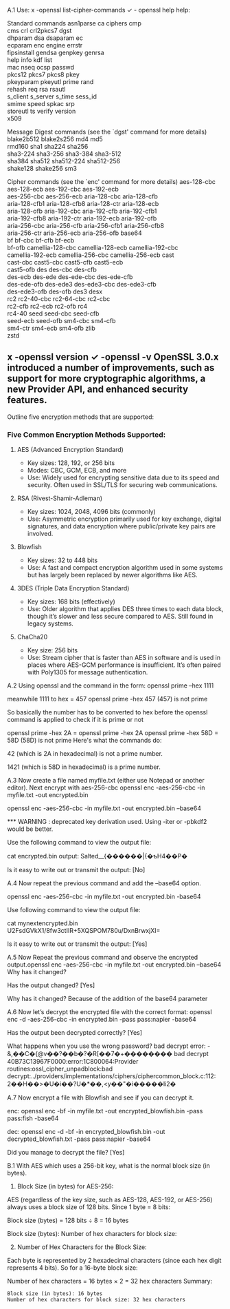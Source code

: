 A.1 Use:
x -openssl list-cipher-commands
✓  - openssl help
help:

Standard commands
asn1parse         ca                ciphers           cmp               
cms               crl               crl2pkcs7         dgst              
dhparam           dsa               dsaparam          ec                
ecparam           enc               engine            errstr            
fipsinstall       gendsa            genpkey           genrsa            
help              info              kdf               list              
mac               nseq              ocsp              passwd            
pkcs12            pkcs7             pkcs8             pkey              
pkeyparam         pkeyutl           prime             rand              
rehash            req               rsa               rsautl            
s_client          s_server          s_time            sess_id           
smime             speed             spkac             srp               
storeutl          ts                verify            version           
x509              

Message Digest commands (see the `dgst' command for more details)
blake2b512        blake2s256        md4               md5               
rmd160            sha1              sha224            sha256            
sha3-224          sha3-256          sha3-384          sha3-512          
sha384            sha512            sha512-224        sha512-256        
shake128          shake256          sm3               

Cipher commands (see the `enc' command for more details)
aes-128-cbc       aes-128-ecb       aes-192-cbc       aes-192-ecb       
aes-256-cbc       aes-256-ecb       aria-128-cbc      aria-128-cfb      
aria-128-cfb1     aria-128-cfb8     aria-128-ctr      aria-128-ecb      
aria-128-ofb      aria-192-cbc      aria-192-cfb      aria-192-cfb1     
aria-192-cfb8     aria-192-ctr      aria-192-ecb      aria-192-ofb      
aria-256-cbc      aria-256-cfb      aria-256-cfb1     aria-256-cfb8     
aria-256-ctr      aria-256-ecb      aria-256-ofb      base64            
bf                bf-cbc            bf-cfb            bf-ecb            
bf-ofb            camellia-128-cbc  camellia-128-ecb  camellia-192-cbc  
camellia-192-ecb  camellia-256-cbc  camellia-256-ecb  cast              
cast-cbc          cast5-cbc         cast5-cfb         cast5-ecb         
cast5-ofb         des               des-cbc           des-cfb           
des-ecb           des-ede           des-ede-cbc       des-ede-cfb       
des-ede-ofb       des-ede3          des-ede3-cbc      des-ede3-cfb      
des-ede3-ofb      des-ofb           des3              desx              
rc2               rc2-40-cbc        rc2-64-cbc        rc2-cbc           
rc2-cfb           rc2-ecb           rc2-ofb           rc4               
rc4-40            seed              seed-cbc          seed-cfb          
seed-ecb          seed-ofb          sm4-cbc           sm4-cfb           
sm4-ctr           sm4-ecb           sm4-ofb           zlib              
zstd              


x -openssl version
✓  -openssl -v
   OpenSSL 3.0.x introduced a number of improvements, such as support for more cryptographic algorithms, a new Provider API, and enhanced security features.
  -

Outline five encryption methods
that are supported:



### Five Common Encryption Methods Supported:
1. AES (Advanced Encryption Standard)  
   - Key sizes: 128, 192, or 256 bits  
   - Modes: CBC, GCM, ECB, and more  
   - Use: Widely used for encrypting sensitive data due to its speed and security. Often used in SSL/TLS for securing web communications.

2. RSA (Rivest-Shamir-Adleman)  
   - Key sizes: 1024, 2048, 4096 bits (commonly)  
   - Use: Asymmetric encryption primarily used for key exchange, digital signatures, and data encryption where public/private key pairs are involved.

3. Blowfish  
   - Key sizes: 32 to 448 bits  
   - Use: A fast and compact encryption algorithm used in some systems but has largely been replaced by newer algorithms like AES.

4. 3DES (Triple Data Encryption Standard)  
   - Key sizes: 168 bits (effectively)  
   - Use: Older algorithm that applies DES three times to each data block, though it’s slower and less secure compared to AES. Still found in legacy systems.

5. ChaCha20  
   - Key size: 256 bits  
   - Use: Stream cipher that is faster than AES in software and is used in places where AES-GCM performance is insufficient. It’s often paired with Poly1305 for message authentication.




A.2 Using openssl and the command in the form:
openssl prime –hex 1111

meanwhile 1111 to hex = 457
openssl prime -hex 457
(457) is not prime

So basically the number has to be converted to hex before the openssl command is applied to check if it is prime or not

openssl prime -hex 2A  = openssl prime -hex 2A
openssl prime -hex 58D = 58D (58D) is not prime
Here's what the commands do:

42 (which is 2A in hexadecimal) is not a prime number.

1421 (which is 58D in hexadecimal) is a prime number.



A.3 Now create a file named myfile.txt (either use
Notepad or another editor).
Next encrypt with aes-256-cbc openssl enc -aes-256-cbc -in myfile.txt -out encrypted.bin

openssl enc -aes-256-cbc -in myfile.txt -out encrypted.bin –base64

*** WARNING : deprecated key derivation used.
Using -iter or -pbkdf2 would be better.

Use the following command to
view the output file:

cat encrypted.bin
output: Salted__{������|{�ƅH4��P�

Is it easy to write out or transmit
the output: [No]


A.4 Now repeat the previous command and add the
–base64 option.

openssl enc -aes-256-cbc -in myfile.txt -out encrypted.bin -base64


Use following command to view
the output file:

cat mynextencrypted.bin
U2FsdGVkX1/8fw3ctIIR+5XQSPOM780u/DxnBrwxjXI=

Is it easy to write out or transmit
the output: [Yes]

A.5 Now Repeat the previous command and
observe the encrypted output.openssl enc -aes-256-cbc -in
myfile.txt -out encrypted.bin –base64 Why has it changed?

Has the output changed?
[Yes]

Why has it changed? Because of the addition of the base64 parameter

A.6 Now let’s decrypt the encrypted file with the
correct format:
openssl enc -d -aes-256-cbc -in encrypted.bin -pass pass:napier -base64

Has the output been decrypted
correctly? [Yes]

What happens when you use the
wrong password? bad decrypt error: 
-&,��C�{@v��?��b�?�R[��7�+��������
bad decrypt
40B73C13967F0000:error:1C800064:Provider routines:ossl_cipher_unpadblock:bad decrypt:../providers/implementations/ciphers/ciphercommon_block.c:112:
2��H��>�U�i��?U�*��,<y��"�i�����Ii2�


A.7 Now encrypt a file with Blowfish and see if
you can decrypt it.

enc: openssl enc -bf -in myfile.txt -out encrypted_blowfish.bin -pass pass:fish -base64

dec: openssl enc -d -bf -in encrypted_blowfish.bin -out decrypted_blowfish.txt -pass pass:napier -base64

Did you manage to decrypt the
file? [Yes]



B.1 With AES which uses a 256-bit key, what is the
normal block size (in bytes).

1. Block Size (in bytes) for AES-256:

AES (regardless of the key size, such as AES-128, AES-192, or AES-256) always uses a block size of 128 bits. Since 1 byte = 8 bits:

Block size (bytes) = 128 bits ÷ 8 = 16 bytes


Block size (bytes):
Number of hex characters for
block size:

2. Number of Hex Characters for the Block Size:

Each byte is represented by 2 hexadecimal characters (since each hex digit represents 4 bits). So for a 16-byte block size:

Number of hex characters = 16 bytes × 2 = 32 hex characters
Summary:

    Block size (in bytes): 16 bytes
    Number of hex characters for block size: 32 hex characters
    